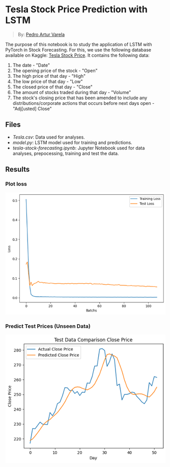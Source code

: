 # Tesla Stock Price Prediction with LSTM
> By: [Pedro Artur Varela](https://github.com/pedro-varela1)

The purpose of this notebook is to study the application of LSTM with PyTorch in Stock Forecasting. For this, we use the following database available on Kaggle: [Tesla Stock Price](https://www.kaggle.com/datasets/rpaguirre/tesla-stock-price). It contains the following data:
1. The date - "Date"
2. The opening price of the stock - "Open"
3. The high price of that day - "High"
4. The low price of that day - "Low"
5. The closed price of that day - "Close"
4. The amount of stocks traded during that day - "Volume"
5. The stock's closing price that has been amended to include any distributions/corporate actions that occurs before next days open - "Adj[usted] Close"

## Files
- _Tesla.csv_: Data used for analyses.
- _model.py_: LSTM model used for training and predictions.
- _tesla-stock-forecasting.ipynb_: Jupyter Notebook used for data analyses, prepocessing, training and test the data.

## Results

### Plot loss
![Plot Loss](<results/plot_loss.png>)

### Predict Test Prices (Unseen Data)
![Predict Test Prices](<results/predict_prices.png>)
